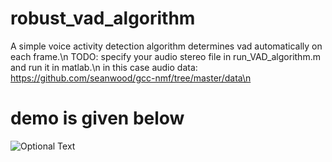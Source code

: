 # robust_vad_algorithm
A simple voice activity detection algorithm determines vad automatically on each frame.\n
TODO: specify your audio stereo file in run_VAD_algorithm.m and run it in matlab.\n
in this case audio data: https://github.com/seanwood/gcc-nmf/tree/master/data\n
# demo is given below
![Optional Text](../master/vadDemo.PNG)
